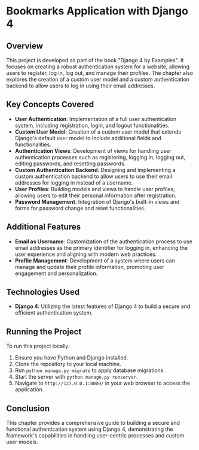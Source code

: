 # Bookmarks Application with Django 4

## Overview

This project is developed as part of the book "Django 4 by Examples". It focuses on creating a robust authentication system for a website, allowing users to register, log in, log out, and manage their profiles. The chapter also explores the creation of a custom user model and a custom authentication backend to allow users to log in using their email addresses.

## Key Concepts Covered

- **User Authentication**: Implementation of a full user authentication system, including registration, login, and logout functionalities.
- **Custom User Model**: Creation of a custom user model that extends Django's default `User` model to include additional fields and functionalities.
- **Authentication Views**: Development of views for handling user authentication processes such as registering, logging in, logging out, editing passwords, and resetting passwords.
- **Custom Authentication Backend**: Designing and implementing a custom authentication backend to allow users to use their email addresses for logging in instead of a username.
- **User Profiles**: Building models and views to handle user profiles, allowing users to edit their personal information after registration.
- **Password Management**: Integration of Django's built-in views and forms for password change and reset functionalities.

## Additional Features

- **Email as Username**: Customization of the authentication process to use email addresses as the primary identifier for logging in, enhancing the user experience and aligning with modern web practices.
- **Profile Management**: Development of a system where users can manage and update their profile information, promoting user engagement and personalization.

## Technologies Used

- **Django 4**: Utilizing the latest features of Django 4 to build a secure and efficient authentication system.

## Running the Project

To run this project locally:

1. Ensure you have Python and Django installed.
2. Clone the repository to your local machine.
3. Run `python manage.py migrate` to apply database migrations.
4. Start the server with `python manage.py runserver`.
5. Navigate to `http://127.0.0.1:8000/` in your web browser to access the application.

## Conclusion

This chapter provides a comprehensive guide to building a secure and functional authentication system using Django 4, demonstrating the framework's capabilities in handling user-centric processes and custom user models.
